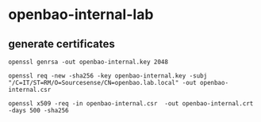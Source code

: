 # openbao-internal-lab

## generate certificates
```
openssl genrsa -out openbao-internal.key 2048

openssl req -new -sha256 -key openbao-internal.key -subj "/C=IT/ST=RM/O=Sourcesense/CN=openbao.lab.local" -out openbao-internal.csr

openssl x509 -req -in openbao-internal.csr  -out openbao-internal.crt -days 500 -sha256
```
